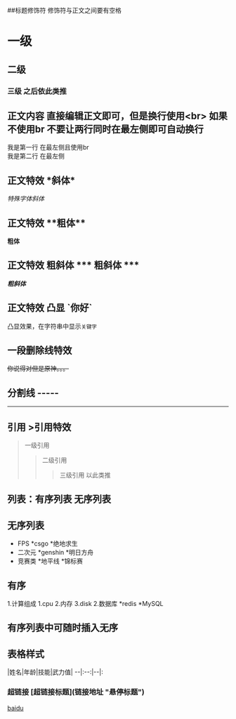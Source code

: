 






##标题修饰符 修饰符与正文之间要有空格

# 一级

## 二级

### 三级  之后依此类推

## 正文内容 直接编辑正文即可，但是换行使用\<br\> 如果不使用br 不要让两行同时在最左侧即可自动换行

我是第一行 在最左侧且使用br<br>
我是第二行 在最左侧


## 正文特效 \*斜体\*
 *特殊字体斜体*

## 正文特效 \*\*粗体\*\*

 **粗体**

## 正文特效 粗斜体 \*\*\* 粗斜体 \*\*\*
  ***粗斜体***

## 正文特效 凸显 \`你好\`
 凸显效果，在字符串中显示`关键字`


## 一段删除线特效

~~你说得对但是原神。。。~~

## 分割线 \-\-\-\-\-

-----

## 引用 \>引用特效

> 一级引用
>> 二级引用
>>> 三级引用
以此类推

## 列表：有序列表 无序列表

## 无序列表
* FPS
  *csgo
  *绝地求生
* 二次元
  *genshin
  *明日方舟
* 竞赛类
  *地平线
  *锦标赛

## 有序

1.计算组成
  1.cpu
  2.内存
  3.disk
2.数据库
  *redis
  *MySQL
## 有序列表中可随时插入无序


## 表格样式
|姓名|年龄|技能|武力值|
--|:--:|--|:

### 超链接 \[超链接标题\](链接地址 "悬停标题")

[baidu](https://www.baidu.com "点击加入百度")



